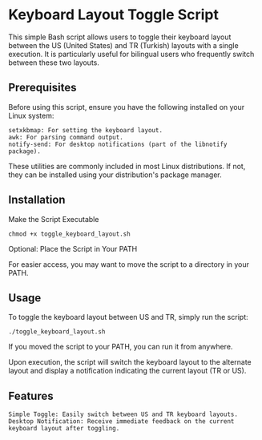 # Keyboard Layout Toggle Script

This simple Bash script allows users to toggle their keyboard layout between the US (United States) and TR (Turkish) layouts with a single execution. It is particularly useful for bilingual users who frequently switch between these two layouts.

## Prerequisites

Before using this script, ensure you have the following installed on your Linux system:

    setxkbmap: For setting the keyboard layout.
    awk: For parsing command output.
    notify-send: For desktop notifications (part of the libnotify package).

These utilities are commonly included in most Linux distributions. If not, they can be installed using your distribution's package manager.

## Installation

Make the Script Executable

    chmod +x toggle_keyboard_layout.sh

Optional: Place the Script in Your PATH

For easier access, you may want to move the script to a directory in your PATH.

## Usage

To toggle the keyboard layout between US and TR, simply run the script:

    ./toggle_keyboard_layout.sh

If you moved the script to your PATH, you can run it from anywhere.

Upon execution, the script will switch the keyboard layout to the alternate layout and display a notification indicating the current layout (TR or US).

## Features
    
    Simple Toggle: Easily switch between US and TR keyboard layouts.
    Desktop Notification: Receive immediate feedback on the current keyboard layout after toggling.
